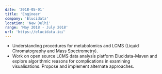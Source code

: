 ```yaml
---
date: '2018-05-01'
title: 'Engineer'
company: 'Elucidata'
location: 'New Delhi'
range: 'May 2018 - July 2018'
url: 'https://elucidata.io/'
---
```


- Understanding procedures for metabolomics and LCMS (Liquid Chromatography and Mass Spectrometry).
- Work on open source LCMS data analysis platform Elucidata-Maven and explore algorithmic reasons for complications in examining visualisations. Propose and implement alternate approaches.
